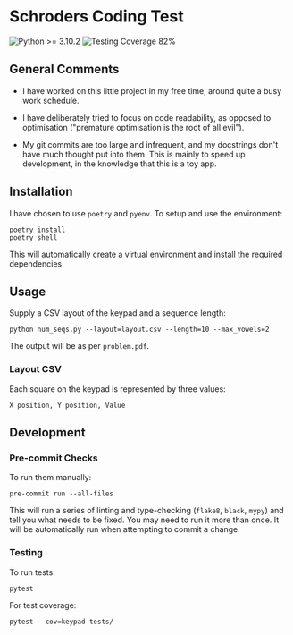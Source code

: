 # Schroders Coding Test

![Python >= 3.10.2](https://img.shields.io/badge/python-%3E%3D%203.10.2-blue?style=flat-square) ![Testing Coverage 82%](https://img.shields.io/badge/coverage-82%25-green?style=flat-square)

## General Comments

* I have worked on this little project in my free time, around quite a busy work schedule.

* I have deliberately tried to focus on code readability, as opposed to optimisation ("premature optimisation is the root of all evil").

* My git commits are too large and infrequent, and my docstrings don't have much thought put into them. This is mainly to speed up development, in the knowledge that this is a toy app.

## Installation

I have chosen to use `poetry` and `pyenv`. To setup and use the environment:

```shell
poetry install
poetry shell
```

This will automatically create a virtual environment and install the required dependencies.

## Usage

Supply a CSV layout of the keypad and a sequence length:

```shell
python num_seqs.py --layout=layout.csv --length=10 --max_vowels=2
```

The output will be as per `problem.pdf`.

### Layout CSV

Each square on the keypad is represented by three values:

```csv
X position, Y position, Value
```

## Development

### Pre-commit Checks

To run them manually:

```shell
pre-commit run --all-files
```

This will run a series of linting and type-checking (`flake8`, `black`, `mypy`) and tell you what needs to be fixed. You may need to run it more than once. It will be automatically run when attempting to commit a change.

### Testing

To run tests:

```shell
pytest
```

For test coverage:

```shell
pytest --cov=keypad tests/
```
